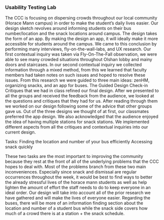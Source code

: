 ### Usability Testing Lab

The CCC is focusing on dispersing crowds throughout our local community (Horace Mann campus) in order to make the student’s daily lives easier. Our design sketch revolves around informing students on their bus number/location and the snack locations around campus. The design takes the form of an app. By making the design an app, it will ideally make it more accessible for students around the campus. We came to this conclusion by performing many interviews, fly-on-the-wall-labs, and UX research. Our first contextual inquiry was taken via Fly-On-The-Fall observation, we were able to see many crowded situations throughout Olshan lobby and mainy doors and staircases. In our second contextual inquiry we collected information through a mixed method, from this we learned that faculty members had taken notes on such issues and hoped to resolve these issues. From this research we were guided to three main ideas: zenHM, organizing snacks, and an app for buses. 
The Guided Design Check-in Critiques that we had in class refined our final design. After we presented to all the groups and received the feedback from the audience, we looked at the questions and critiques that they had for us. After reading through them we worked on our design following some of the advice that other groups gave us. Out of the three designs we thought of at first, our classmates preferred the app design. We also acknowledged that the audience enjoyed the idea of having multiple stations for snack stations. We implemented different aspects from all the critiques and contextual inquiries into our current design.

Tasks:
Finding the location and number of your bus efficiently
Accessing snack quickly

These two tasks are the most important to improving the community because they rest at the front of all of the underlying problems that the CCC hopes to deal with. Most of the problems branch from these two main inconveniences. Especially since snack and dismissal are regular occurrences throughout the week, it would be best to find ways to better the already stressful lives of the horace mann students as well as help lighten the amount of effort the staff needs to do to keep everyone in an ideal order. Our design will take into account all of the prior research we have gathered and will make the lives of everyone easier. Regarding the buses, there will be more of an information finding section about the location and number of a student bus while the snack side covers how much of a crowd there is at a station + the snack schedule.
